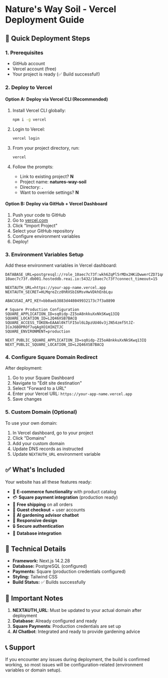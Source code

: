 
# Nature's Way Soil - Vercel Deployment Guide

## 🚀 Quick Deployment Steps

### 1. Prerequisites
- GitHub account
- Vercel account (free)
- Your project is ready (✅ Build successful!)

### 2. Deploy to Vercel

#### Option A: Deploy via Vercel CLI (Recommended)
1. Install Vercel CLI globally:
   ```bash
   npm i -g vercel
   ```

2. Login to Vercel:
   ```bash
   vercel login
   ```

3. From your project directory, run:
   ```bash
   vercel
   ```

4. Follow the prompts:
   - Link to existing project? **N**
   - Project name: **natures-way-soil**
   - Directory: **.**
   - Want to override settings? **N**

#### Option B: Deploy via GitHub + Vercel Dashboard
1. Push your code to GitHub
2. Go to [vercel.com](https://vercel.com)
3. Click "Import Project"
4. Select your GitHub repository
5. Configure environment variables
6. Deploy!

### 3. Environment Variables Setup

Add these environment variables in Vercel dashboard:

```env
DATABASE_URL=postgresql://role_10aec7c73f:wkh6ZqPl5rMDx2HKiDwwerCZD71qAGop@db-10aec7c73f.db001.hosteddb.reai.io:5432/10aec7c73f?connect_timeout=15

NEXTAUTH_URL=https://your-app-name.vercel.app
NEXTAUTH_SECRET=HLMqreZcz0hRXSbI6MsvHwVDkhEnbLqu

ABACUSAI_API_KEY=bb0aeb3883d448049932173c7f3a8890

# Square Production Configuration
SQUARE_APPLICATION_ID=sq0idp-ZI5oA8nkkuXxNkSKwq13IQ
SQUARE_LOCATION_ID=L2Q46XSB7BACQ
SQUARE_ACCESS_TOKEN=EAAAl0kTlFI5ol6LDpzUU46v3jJN54zmf5tJZ-ICoJ6BOPROf7uqAgXO1HIHZTJC
SQUARE_ENVIRONMENT=production

NEXT_PUBLIC_SQUARE_APPLICATION_ID=sq0idp-ZI5oA8nkkuXxNkSKwq13IQ
NEXT_PUBLIC_SQUARE_LOCATION_ID=L2Q46XSB7BACQ
```

### 4. Configure Square Domain Redirect

After deployment:
1. Go to your Square Dashboard
2. Navigate to "Edit site destination"
3. Select "Forward to a URL"
4. Enter your Vercel URL: `https://your-app-name.vercel.app`
5. Save changes

### 5. Custom Domain (Optional)

To use your own domain:
1. In Vercel dashboard, go to your project
2. Click "Domains"
3. Add your custom domain
4. Update DNS records as instructed
5. Update `NEXTAUTH_URL` environment variable

## ✅ What's Included

Your website has all these features ready:
- 🛒 **E-commerce functionality** with product catalog
- 💳 **Square payment integration** (production ready)
- 🚚 **Free shipping** on all orders
- 👤 **Guest checkout** + user accounts
- 🤖 **AI gardening advisor chatbot**
- 📱 **Responsive design**
- 🔒 **Secure authentication**
- 💾 **Database integration**

## 🔧 Technical Details

- **Framework:** Next.js 14.2.28 
- **Database:** PostgreSQL (configured)
- **Payments:** Square (production credentials configured)
- **Styling:** Tailwind CSS
- **Build Status:** ✅ Builds successfully

## 🚨 Important Notes

1. **NEXTAUTH_URL**: Must be updated to your actual domain after deployment
2. **Database**: Already configured and ready
3. **Square Payments**: Production credentials are set up
4. **AI Chatbot**: Integrated and ready to provide gardening advice

## 📞 Support

If you encounter any issues during deployment, the build is confirmed working, so most issues will be configuration-related (environment variables or domain setup).
